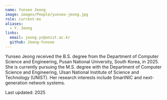 ```yaml
---
name: Yunseo Jeong
image: images/People/yunseo-jeong.jpg
role: current-ms
aliases:
  - Y. Jeong
links:
  email: jeong.ys@unist.ac.kr
  github: Jeong-Yunseo
---
```


Yunseo Jeong received the B.S. degree from the Department of Computer Science and Engineering, Pusan National University, South Korea, in 2025. She is currently pursuing the M.S. degree with the Department of Computer Science and Engineering, Ulsan National Institute of Science and Technology (UNIST). Her research interests include SmartNIC and next-generation network systems.

Last updated: 2025
